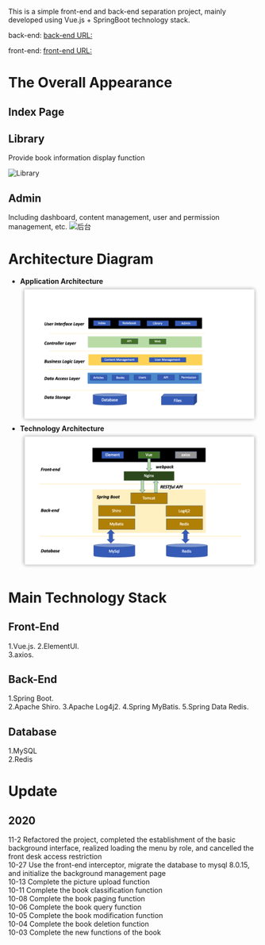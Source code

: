 This is a simple front-end and back-end separation project, mainly developed using Vue.js + SpringBoot technology stack.


back-end: [back-end URL:](https://github.com/diandian2710/Library_Spring-Boot)

front-end: [front-end URL:](https://github.com/diandian2710/Library_Vue)



# The Overall Appearance

## Index Page



## Library

Provide book information display function

![Library](_v_images/20201104215631992_1675479136.png)




## Admin

Including dashboard, content management, user and permission management, etc.
![后台](https://img-blog.csdnimg.cn/20191202200516251.png)

# Architecture Diagram

- **Application Architecture**
![App_Arc](_v_images/20201106123843524_704915436.png)
- **Technology Architecture**
![Tec_Arc](_v_images/20201106123909768_600040565.png)

# Main Technology Stack

## Front-End

1.Vue.js. 
2.ElementUI.     
3.axios.   

## Back-End

1.Spring Boot.  
2.Apache Shiro. 
3.Apache Log4j2. 
4.Spring MyBatis. 
5.Spring Data Redis. 

## Database

1.MySQL  
2.Redis



# Update

## 2020
11-2 Refactored the project, completed the establishment of the basic background interface, realized loading the menu by role, and cancelled the front desk access restriction  
10-27 Use the front-end interceptor, migrate the database to mysql 8.0.15, and initialize the background management page  
10-13 Complete the picture upload function  
10-11 Complete the book classification function  
10-08 Complete the book paging function  
10-06 Complete the book query function  
10-05 Complete the book modification function  
10-04 Complete the book deletion function  
10-03 Complete the new functions of the book  
